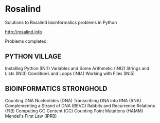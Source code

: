Rosalind
========

Solutions to Rosalind bioinformatics problems in Python

http://rosalind.info

Problems completed:

PYTHON VILLAGE
------
Installing Python (INI1)
Variables and Some Arithmetic (INI2)
Strings and Lists (INI3)
Conditions and Loops (INI4)
Working with Files (INI5)

BIOINFORMATICS STRONGHOLD
------
Counting DNA Nucleotides (DNA)
Transcribing DNA into RNA (RNA)
Complementing a Strand of DNA (REVC)
Rabbits and Recurrence Relations (FIB)
Computing GC Content (GC)
Counting Point Mutations (HAMM)
Mendel's First Law (IPRB)